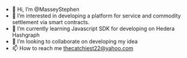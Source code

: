 - 👋 Hi, I’m @MasseyStephen
- 👀 I’m interested in developing a platform for service and commodity settlement via smart contracts.
- 🌱 I’m currently learning Javascript SDK for developing on Hedera Hashgraph
- 💞️ I’m looking to collaborate on developing my idea
- 📫 How to reach me thecatchiest22@yahoo.com

<!---
MasseyStephen/MasseyStephen is a ✨ special ✨ repository because its `README.md` (this file) appears on your GitHub profile.
You can click the Preview link to take a look at your changes.
--->
